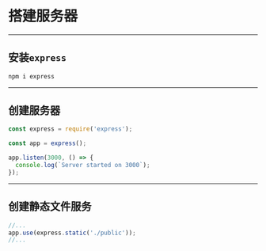 # 搭建服务器

---

## 安装`express`

```bash
npm i express
```

---

## 创建服务器

```javascript
const express = require('express');

const app = express();

app.listen(3000, () => {
  console.log(`Server started on 3000`);
});
```

---

## 创建静态文件服务

```javascript
//...
app.use(express.static('./public'));
//...
```


